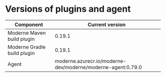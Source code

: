 # Versions of plugins and agent

| Component                   | Current version                                             |
| --------------------------- | ----------------------------------------------------------- |
| Moderne Maven build plugin  | 0.19.1                                                      |
| Moderne Gradle build plugin | 0.19.1                                                      |
| Agent                       | moderne.azurecr.io/moderne-dev/moderne/moderne-agent:0.79.0 |
